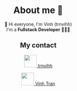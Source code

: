<h1 align="center">About me 👋</h1>

<p align="center">
  👋 Hi everyone, I'm Vinh (trnvihh)<br>
  I'm a <strong>Fullstack Developer</strong> 👨🏻‍💻
</p>

<h2 align="center">My contact</h2>

<p align="center">
  <a href="https://www.instagram.com/trnvihh">
    <img src="https://skillicons.dev/icons?i=instagram&theme=light" width="40" height="40">
  </a> 
  <a href="https://www.instagram.com/trnvihh">trnvihh</a>
</p>

<p align="center">
  <a href="https://www.linkedin.com/in/vinh-tran-17558b258/">
    <img src="https://skillicons.dev/icons?i=linkedin&theme=light" width="40" height="40">
  </a> 
  <a href="https://www.linkedin.com/in/vinh-tran-17558b258/">Vinh Tran</a>
</p>
